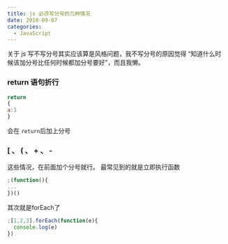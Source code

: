 ```yaml
---
title: js 必须写分号的几种情况
date: 2018-09-07
categories:
  - JavaScript
---
```


关于 js 写不写分号其实应该算是风格问题，我不写分号的原因觉得 “知道什么时候该加分号比任何时候都加分号要好”，而且我懒。 
<!-- more -->

### return 语句折行
```js
return
{
a:1
}
```
会在 `return`后加上分号

### [ 、 ( 、 + 、 -
这些情况，在前面加个分号就行。
最常见到的就是立即执行函数
```js
;(function(){
...
})()
```

其次就是forEach了
```js
;[1,2,3].forEach(function(e){
  console.log(e)
})
```


